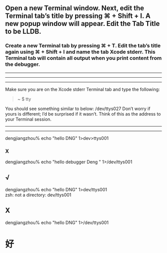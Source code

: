 
## Open a new Terminal window. Next, edit the Terminal tab’s title by pressing ⌘ + Shift + I. A new popup window will appear. Edit the Tab Title to be LLDB.





### Create a new Terminal tab by pressing ⌘ + T. Edit the tab’s title again using ⌘ + Shift + I and name the tab Xcode stderr. This Terminal tab will contain all output when you print content from the debugger.



<hr>

<hr>

<hr>


Make sure you are on the Xcode stderr Terminal tab and type the following: 

> ~ $ tty
 


You should see something similar to below:
  /dev/ttys027
Don’t worry if yours is different; I’d be surprised if it wasn’t. Think of this as the address to your Terminal session.



<hr>

<hr>




dengjiangzhou% echo "hello DNG" 1>dev>ttys001
### X

dengjiangzhou% echo "hello debugger Deng " 1>/dev/ttys001
## √


dengjiangzhou% echo "hello DNG" 1>dev/ttys001            
zsh: not a directory: dev/ttys001
## X

dengjiangzhou% echo "hello DNG" 1>/dev/ttys001  
# 好